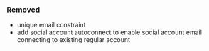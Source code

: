 ### Removed

- unique email constraint
- add social account autoconnect to enable social account email connecting to existing regular account
